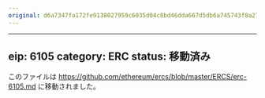 ```yaml
---
original: d6a7347fa172fe9138027959c6035d04c8bd46dda667d5db6a745743f8a272fd
---
```


---
eip: 6105
category: ERC
status: 移動済み
---

このファイルは https://github.com/ethereum/ercs/blob/master/ERCS/erc-6105.md に移動されました。